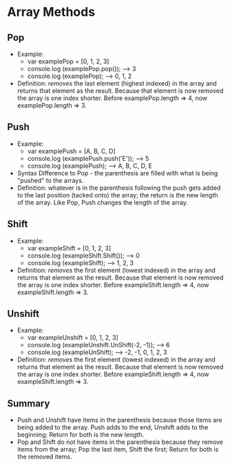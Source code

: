# Array Methods

## Pop
- Example:
  - var examplePop = [0, 1, 2, 3]
  - console.log (examplePop.pop()); --> 3
  - console.log (examplePop); --> 0, 1, 2
- Definition: *removes* the last element (highest indexed) in the array and returns that element as the result. Because that element is now removed the array is one index shorter. Before examplePop.length => 4, now examplePop.length => 3.

## Push
- Example:
  - var examplePush = [A, B, C, D]
  - console.log (examplePush.push('E')); --> 5
  - console.log (examplePush); --> A, B, C, D, E
- Syntax Difference to Pop - the parenthesis are filled with what is being "pushed" to the arrays.
- Definition: whatever is in the parenthesis following the push gets added to the last position (tacked onto) the array; the return is the new length of the array. Like Pop, Push changes the length of the array.

## Shift
- Example:
  - var exampleShift = [0, 1, 2, 3]
  - console.log (exampleShift.Shift()); --> 0
  - console.log (exampleShift); --> 1, 2, 3
- Definition: *removes* the first element (lowest indexed) in the array and returns that element as the result. Because that element is now removed the array is one index shorter. Before exampleShift.length => 4, now exampleShift.length => 3.

## Unshift
- Example:
  - var exampleUnshift = [0, 1, 2, 3]
  - console.log (exampleUnshift.UnShift(-2, -1)); --> 6
  - console.log (exampleUnShift); --> -2, -1, 0, 1, 2, 3
- Definition: *removes* the first element (lowest indexed) in the array and returns that element as the result. Because that element is now removed the array is one index shorter. Before exampleShift.length => 4, now exampleShift.length => 3.

## Summary
- Push and Unshift have items in the parenthesis because those items are being added to the array. Push adds to the end, Unshift adds to the beginning; Return for both is the new length.
- Pop and Shift do not have items in the parenthesis because they remove items from the array; Pop the last item, Shift the first; Return for both is the removed items.
